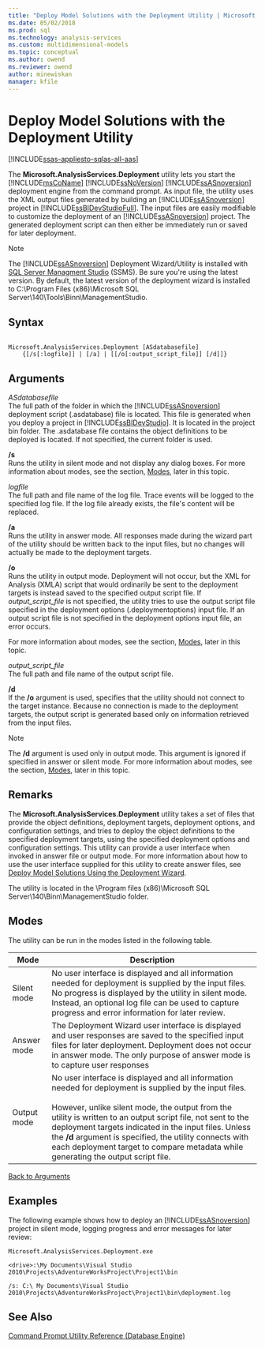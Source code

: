 ```yaml
---
title: "Deploy Model Solutions with the Deployment Utility | Microsoft Docs"
ms.date: 05/02/2018
ms.prod: sql
ms.technology: analysis-services
ms.custom: multidimensional-models
ms.topic: conceptual
ms.author: owend
ms.reviewer: owend
author: minewiskan
manager: kfile
---
```

# Deploy Model Solutions with the Deployment Utility
[!INCLUDE[ssas-appliesto-sqlas-all-aas](../../includes/ssas-appliesto-sqlas-all-aas.md)]

  The **Microsoft.AnalysisServices.Deployment** utility lets you start the [!INCLUDE[msCoName](../../includes/msconame-md.md)] [!INCLUDE[ssNoVersion](../../includes/ssnoversion-md.md)] [!INCLUDE[ssASnoversion](../../includes/ssasnoversion-md.md)] deployment engine from the command prompt. As input file, the utility uses the XML output files generated by building an [!INCLUDE[ssASnoversion](../../includes/ssasnoversion-md.md)] project in [!INCLUDE[ssBIDevStudioFull](../../includes/ssbidevstudiofull-md.md)]. The input files are easily modifiable to customize the deployment of an [!INCLUDE[ssASnoversion](../../includes/ssasnoversion-md.md)] project. The generated deployment script can then either be immediately run or saved for later deployment.  
  
> [!NOTE]
> The [!INCLUDE[ssASnoversion](../../includes/ssasnoversion-md.md)] Deployment Wizard/Utility is installed with [SQL Server Managment Studio](/sql/ssms/download-sql-server-management-studio-ssms.md) (SSMS). Be sure you're using the latest version. By default, the latest version of the deployment wizard is installed to C:\Program Files (x86)\Microsoft SQL Server\140\Tools\Binn\ManagementStudio. 

## Syntax  
  
```  
  
Microsoft.AnalysisServices.Deployment [ASdatabasefile]   
    {[/s[:logfile]] | [/a] | [[/o[:output_script_file]] [/d]]}  
```  
  
##  <a name="Arguments"></a> Arguments  
 *ASdatabasefile*  
 The full path of the folder in which the [!INCLUDE[ssASnoversion](../../includes/ssasnoversion-md.md)] deployment script (.asdatabase) file is located. This file is generated when you deploy a project in [!INCLUDE[ssBIDevStudio](../../includes/ssbidevstudio-md.md)]. It is located in the project bin folder. The .asdatabase file contains the object definitions to be deployed is located. If not specified, the current folder is used.  
  
 **/s**  
 Runs the utility in silent mode and not display any dialog boxes. For more information about modes, see the section, [Modes](#Modes), later in this topic.  
  
 *logfile*  
 The full path and file name of the log file. Trace events will be logged to the specified log file. If the log file already exists, the file's content will be replaced.  
  
 **/a**  
 Runs the utility in answer mode. All responses made during the wizard part of the utility should be written back to the input files, but no changes will actually be made to the deployment targets.  
  
 **/o**  
 Runs the utility in output mode. Deployment will not occur, but the XML for Analysis (XMLA) script that would ordinarily be sent to the deployment targets is instead saved to the specified output script file. If *output_script_file* is not specified, the utility tries to use the output script file specified in the deployment options (.deploymentoptions) input file. If an output script file is not specified in the deployment options input file, an error occurs.  
  
 For more information about modes, see the section, [Modes](#Modes), later in this topic.  
  
 *output_script_file*  
 The full path and file name of the output script file.  
  
 **/d**  
 If the **/o** argument is used, specifies that the utility should not connect to the target instance. Because no connection is made to the deployment targets, the output script is generated based only on information retrieved from the input files.  
  
> [!NOTE]  
>  The **/d** argument is used only in output mode. This argument is ignored if specified in answer or silent mode. For more information about modes, see the section, [Modes](#Modes), later in this topic.  
  
## Remarks  
 The **Microsoft.AnalysisServices.Deployment** utility takes a set of files that provide the object definitions, deployment targets, deployment options, and configuration settings, and tries to deploy the object definitions to the specified deployment targets, using the specified deployment options and configuration settings. This utility can provide a user interface when invoked in answer file or output mode. For more information about how to use the user interface supplied for this utility to create answer files, see [Deploy Model Solutions Using the Deployment Wizard](../../analysis-services/multidimensional-models/deploy-model-solutions-using-the-deployment-wizard.md).  
  
 The utility is located in the \Program files (x86)\Microsoft SQL Server\140\Binn\ManagementStudio folder.  
  
##  <a name="Modes"></a> Modes  
 The utility can be run in the modes listed in the following table.  
  
|Mode|Description|  
|----------|-----------------|  
|Silent mode|No user interface is displayed and all information needed for deployment is supplied by the input files. No progress is displayed by the utility in silent mode. Instead, an optional log file can be used to capture progress and error information for later review.|  
|Answer mode|The Deployment Wizard user interface is displayed and user responses are saved to the specified input files for later deployment. Deployment does not occur in answer mode. The only purpose of answer mode is to capture user responses|  
|Output mode|No user interface is displayed and all information needed for deployment is supplied by the input files.<br /><br /> However, unlike silent mode, the output from the utility is written to an output script file, not sent to the deployment targets indicated in the input files. Unless the **/d** argument is specified, the utility connects with each deployment target to compare metadata while generating the output script file.|  
  
 [Back to Arguments](#Arguments)  
  
## Examples  
 The following example shows how to deploy an [!INCLUDE[ssASnoversion](../../includes/ssasnoversion-md.md)] project in silent mode, logging progress and error messages for later review:  
  
 `Microsoft.AnalysisServices.Deployment.exe`  
  
 `<drive>:\My Documents\Visual Studio 2010\Projects\AdventureWorksProject\Project1\bin`  
  
 `/s: C:\ My Documents\Visual Studio 2010\Projects\AdventureWorksProject\Project1\bin\deployment.log`  
  
## See Also  
 [Command Prompt Utility Reference &#40;Database Engine&#41;](../../tools/command-prompt-utility-reference-database-engine.md)  
  
  

